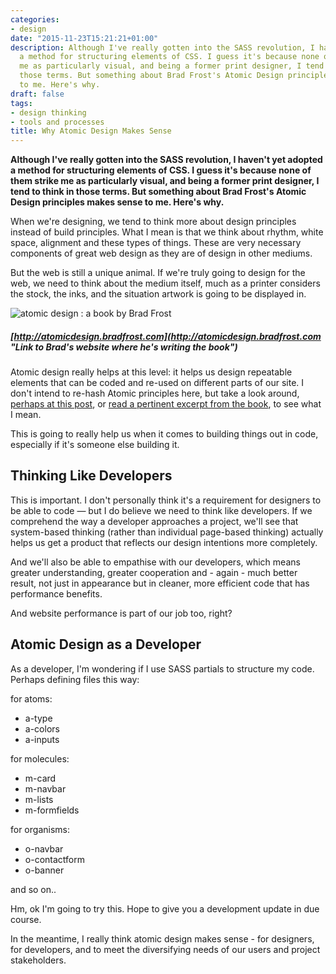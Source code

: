```yaml
---
categories:
- design
date: "2015-11-23T15:21:21+01:00"
description: Although I've really gotten into the SASS revolution, I haven't yet adopted
  a method for structuring elements of CSS. I guess it's because none of them strike
  me as particularly visual, and being a former print designer, I tend to think in
  those terms. But something about Brad Frost's Atomic Design principles makes sense
  to me. Here's why.
draft: false
tags:
- design thinking
- tools and processes
title: Why Atomic Design Makes Sense
---
```


**Although I've really gotten into the SASS revolution, I haven't yet adopted a method for structuring elements of CSS. I guess it's because none of them strike me as particularly visual, and being a former print designer, I tend to think in those terms. But something about Brad Frost's Atomic Design principles makes sense to me. Here's why.**

When we're designing, we tend to think more about design principles instead of build principles. What I mean is that we think about rhythm, white space, alignment and these types of things. These are very necessary components of great web design as they are of design in other mediums.

But the web is still a unique animal. If we're truly going to design for the web, we need to think about the medium itself, much as a printer considers the stock, the inks, and the situation artwork is going to be displayed in.

![atomic design : a book by Brad Frost](/resources/screen-shot-2015-12-18-at-08.19.57.png)

##### [http://atomicdesign.bradfrost.com](http://atomicdesign.bradfrost.com "Link to Brad's website where he's writing the book")

Atomic design really helps at this level: it helps us design repeatable elements that can be coded and re-used on different parts of our site. I don't intend to re-hash Atomic principles here, but take a look around, [perhaps at this post](http://blog.invisionapp.com/atomic-design-principles/ "Using Atomic Design at InVision"), or [read a pertinent excerpt from the book](http://atomicdesign.bradfrost.com/chapter-2/#atomic-design-is-for-user-interfaces "atomic design is for user interfaces"), to see what I mean.

This is going to really help us when it comes to building things out in code, especially if it's someone else building it.

## Thinking Like Developers

This is important. I don't personally think it's a requirement for designers to be able to code — but I do believe we need to think like developers. If we comprehend the way a developer approaches a project, we'll see that system-based thinking (rather than individual page-based thinking) actually helps us get a product that reflects our design intentions more completely.

And we'll also be able to empathise with our developers, which means greater understanding, greater cooperation and - again - much better result, not just in appearance but in cleaner, more efficient code that has performance benefits.

And website performance is part of our job too, right?

## Atomic Design as a Developer

As a developer, I'm wondering if I use SASS partials to structure my code. Perhaps defining files this way:

for atoms:
- a-type
- a-colors
- a-inputs

for molecules:
- m-card
- m-navbar
- m-lists
- m-formfields

for organisms:
- o-navbar
- o-contactform
- o-banner

and so on..

Hm, ok I'm going to try this. Hope to give you a development update in due course.

In the meantime, I really think atomic design makes sense - for designers, for developers, and to meet the diversifying needs of our users and project stakeholders.
